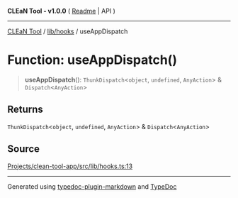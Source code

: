 **CLEaN Tool - v1.0.0** ( [Readme](../../../README.md) \| API )

***

[CLEaN Tool](../../../modules.md) / [lib/hooks](../README.md) / useAppDispatch

# Function: useAppDispatch()

> **useAppDispatch**(): `ThunkDispatch`\<`object`, `undefined`, `AnyAction`\> & `Dispatch`\<`AnyAction`\>

## Returns

`ThunkDispatch`\<`object`, `undefined`, `AnyAction`\> & `Dispatch`\<`AnyAction`\>

## Source

[Projects/clean-tool-app/src/lib/hooks.ts:13](https://github.com/yuckyh/clean-tool-app/)

***

Generated using [typedoc-plugin-markdown](https://www.npmjs.com/package/typedoc-plugin-markdown) and [TypeDoc](https://typedoc.org/)

